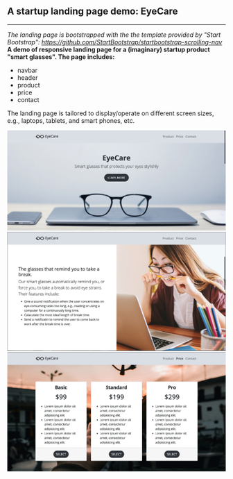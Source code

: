 ## A startup landing page demo: EyeCare
----
<em>The landing page is bootstrapped with the the template provided by "Start Bootstrap": https://github.com/StartBootstrap/startbootstrap-scrolling-nav  </em>
<strong>A demo of responsive landing page for a (imaginary) startup product "smart glasses". The page includes:</strong>
* navbar
* header
* product
* price
* contact <br>

The landing page is tailored to display/operate on different screen sizes, e.g., laptops, tablets, and smart phones, etc.

![image info](page_header.png)
![image info](page_product.png)
![image info](page_price.png)
